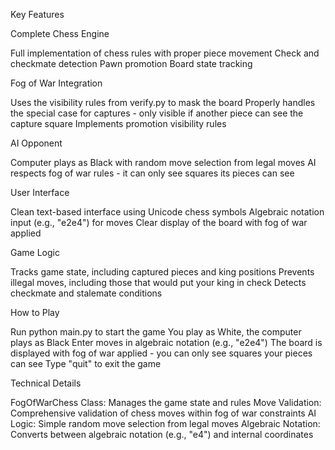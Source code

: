 Key Features

Complete Chess Engine

Full implementation of chess rules with proper piece movement
Check and checkmate detection
Pawn promotion
Board state tracking


Fog of War Integration

Uses the visibility rules from verify.py to mask the board
Properly handles the special case for captures - only visible if another piece can see the capture square
Implements promotion visibility rules


AI Opponent

Computer plays as Black with random move selection from legal moves
AI respects fog of war rules - it can only see squares its pieces can see


User Interface

Clean text-based interface using Unicode chess symbols
Algebraic notation input (e.g., "e2e4") for moves
Clear display of the board with fog of war applied


Game Logic

Tracks game state, including captured pieces and king positions
Prevents illegal moves, including those that would put your king in check
Detects checkmate and stalemate conditions



How to Play

Run python main.py to start the game
You play as White, the computer plays as Black
Enter moves in algebraic notation (e.g., "e2e4")
The board is displayed with fog of war applied - you can only see squares your pieces can see
Type "quit" to exit the game

Technical Details

FogOfWarChess Class: Manages the game state and rules
Move Validation: Comprehensive validation of chess moves within fog of war constraints
AI Logic: Simple random move selection from legal moves
Algebraic Notation: Converts between algebraic notation (e.g., "e4") and internal coordinates